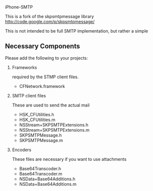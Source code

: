 iPhone-SMTP

This is a fork of the skpsmtpmessage library
http://code.google.com/p/skpsmtpmessage/


This is not intended to be full SMTP implementation, but rather a simple 

## Necessary Components

Please add the following to your projects:

1. Frameworks
    
    required by the STMP client files.

    * CFNetwork.framework


2. SMTP client files

    These are used to send the actual mail

    * HSK_CFUtilities.h
    * HSK_CFUtilities.m
    * NSStream+SKPSMTPExtensions.h
    * NSStream+SKPSMTPExtensions.m
    * SKPSMTPMessage.h
    * SKPSMTPMessage.m

3. Encoders

    These files are necessary if you want to use attachments

    * Base64Transcoder.h
    * Base64Transcoder.m
    * NSData+Base64Additions.h
    * NSData+Base64Additions.m

